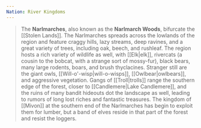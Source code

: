 ```yaml
---
Nation: River Kingdoms
---
```



> The **Narlmarches**, also known as the **Narlmarch Woods**, bifurcate the [[Stolen Lands]]. The Narlmarches spreads across the lowlands of the region and feature craggy hills, lazy streams, deep ravines, and a great variety of trees, including oak, beech, and rushleaf.
> The region hosts a rich variety of wildlife as well, with [[Elk|elk]], rivercats (a cousin to the bobcat, with a strange sort of mossy-fur), black bears, many large rodents, boars, and brush thyclacines. Stranger still are the giant owls, [[Will-o'-wisp|will-o-wisps]], [[Owlbear|owlbears]], and aggressive vegetation. Gangs of [[Troll|trolls]] range the southern edge of the forest, closer to [[Candlemere|Lake Candlemere]], and the ruins of many bandit hideouts dot the landscape as well, leading to rumors of long lost riches and fantastic treasures.
> The kingdom of [[Mivon]] at the southern end of the Narlmarches has begin to exploit them for lumber, but a band of elves reside in that part of the forest and resist the loggers.







